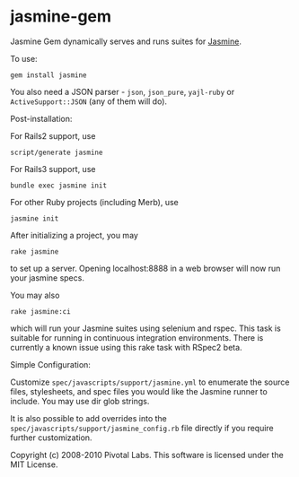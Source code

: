 jasmine-gem
============

Jasmine Gem dynamically serves and runs suites for [Jasmine](http://github.com/pivotal/jasmine).

To use:

`gem install jasmine`

You also need a JSON parser - `json`, `json_pure`, `yajl-ruby` or `ActiveSupport::JSON` (any of them will do).

Post-installation:

For Rails2 support, use

`script/generate jasmine`

For Rails3 support, use

`bundle exec jasmine init`

For other Ruby projects (including Merb), use

`jasmine init`

After initializing a project, you may

`rake jasmine`

to set up a server. Opening localhost:8888 in a web browser will now run your jasmine specs.

You may also

`rake jasmine:ci`

which will run your Jasmine suites using selenium and rspec. This task is suitable for running in continuous integration environments.  There is currently a known issue using this rake task with RSpec2 beta.

Simple Configuration:

Customize `spec/javascripts/support/jasmine.yml` to enumerate the source files, stylesheets, and spec files you would like the Jasmine runner to include.
You may use dir glob strings.

It is also possible to add overrides into the `spec/javascripts/support/jasmine_config.rb` file directly if you require further customization.

Copyright (c) 2008-2010 Pivotal Labs. This software is licensed under the MIT License.
